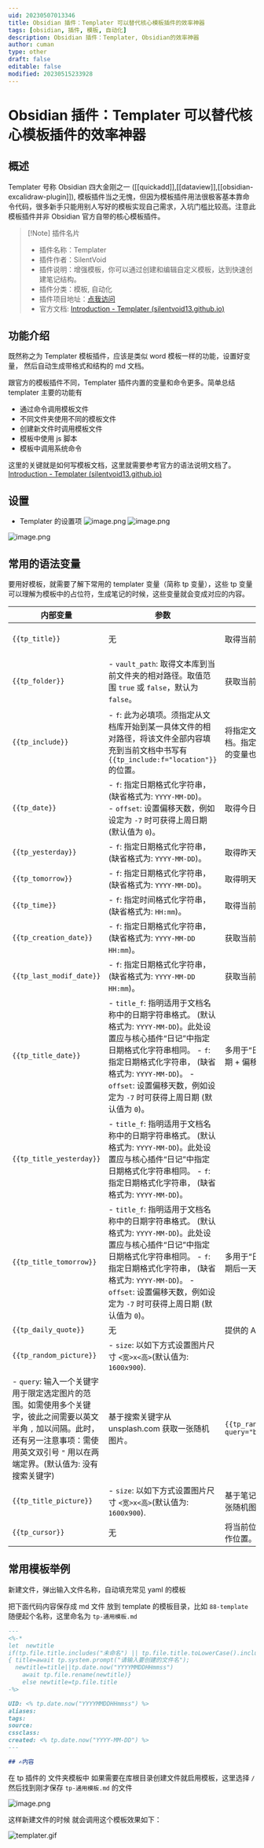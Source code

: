 ```yaml
---
uid: 20230507013346
title: Obsidian 插件：Templater 可以替代核心模板插件的效率神器
tags: [obsidian, 插件, 模板, 自动化]
description: Obsidian 插件：Templater, Obsidian的效率神器
author: cuman
type: other
draft: false
editable: false
modified: 20230515233928
---
```


# Obsidian 插件：Templater 可以替代核心模板插件的效率神器

## 概述

Templater 号称 Obsidian 四大金刚之一 ([[quickadd]],[[dataview]],[[obsidian-excalidraw-plugin]]), 模板插件当之无愧，但因为模板插件用法很极客基本靠命令代码，很多新手只能用别人写好的模板实现自己需求，入坑门槛比较高。注意此模板插件并非 Obsidian 官方自带的核心模板插件。

> [!Note] 插件名片
> - 插件名称：Templater
> - 插件作者：SilentVoid
> - 插件说明：增强模板，你可以通过创建和编辑自定义模板，达到快速创建笔记结构。
> - 插件分类：模板, 自动化
> - 插件项目地址：[点我访问](https://github.com/SilentVoid13/Templater)
> - 官方文档: [Introduction - Templater (silentvoid13.github.io)](https://silentvoid13.github.io/Templater/)

## 功能介绍

既然称之为 Templater 模板插件，应该是类似 word 模板一样的功能，设置好变量， 然后自动生成带格式和结构的 md 文档。

跟官方的模板插件不同，Templater 插件内置的变量和命令更多。简单总结 templater 主要的功能有

- 通过命令调用模板文件
- 不同文件夹使用不同的模板文件
- 创建新文件时调用模板文件
- 模板中使用 js 脚本
- 模板中调用系统命令

这里的关键就是如何写模板文档，这里就需要参考官方的语法说明文档了。[Introduction - Templater (silentvoid13.github.io)](https://silentvoid13.github.io/Templater/)

## 设置

- Templater 的设置项
![image.png](https://cdn.pkmer.cn/images/202305141646579.png!pkmer)
![image.png](https://cdn.pkmer.cn/images/202305141648407.png!pkmer)

![image.png](https://cdn.pkmer.cn/images/202305141650262.png!pkmer)

## 常用的语法变量

要用好模板，就需要了解下常用的 templater 变量（简称 tp 变量），这些 tp 变量可以理解为模板中的占位符，生成笔记的时候，这些变量就会变成对应的内容。

| 内部变量                  | 参数                                                                                                                                                                                                                                                                          | 功能描述                                                                                               | 代码示例                                                      | 显示效果                                            |
| ------------------------- | ----------------------------------------------------------------------------------------------------------------------------------------------------------------------------------------------------------------------------------------------------------------------------- | ------------------------------------------------------------------------------------------------------ | ------------------------------------------------------------- | --------------------------------------------------- |
| `{{tp_title}}`            | 无                                                                                                                                                                                                                                                                            | 取得当前文件的名称                                                                                     | `{{tp_title}}`                                                | `一文掌握Obsidian模板`                              |
| `{{tp_folder}}`           | \- `vault_path`: 取得文本库到当前文件夹的相对路径。取值范围 `true` 或 `false`，默认为 `false`。                                                                                                                                                                                   | 获取当前目录的名称。                                                                                   | 1\. `{{tp_folder}}` 2\. `{{tp_folder:vault_path=true}}`       | 1\. `Obisdian教程`   2\. `写作/技术类/Obsidian教程` |
| `{{tp_include}}`          | \- `f`: 此为必填项。须指定从文档库开始到某一具体文件的相对路径，将该文件全部内容填充到当前文档中书写有 `{{tp_include:f="location"}}` 的位置。                                                                                                                                    | 将指定文件中全部内容的填入当前文档。指定文件可为另一样章，其中包含的变量也将解析替换（替换深度 `10`）。 | `{{tp_include:f="location"}}`                                 |                                                     |
| `{{tp_date}}`             | \- `f`: 指定日期格式化字符串， (缺省格式为: `YYYY-MM-DD`)。  <br> \- `offset`: 设置偏移天数，例如设定为 `-7` 时可获得上周日期 (默认值为 `0`)。                                                                                                                                    |       取得今日 + 偏移天数的日期。                                                                                                  |    `{{tp_date:f="ll", offset=7}}`                                                             |                                                     |                                                                                                                                                                                                                                          | `Apr 1, 2021`                                                                                          |                                                               |                                                     |
| `{{tp_yesterday}}`        | \- `f`: 指定日期格式化字符串， (缺省格式为: `YYYY-MM-DD`)。                                                                                                                                                                                                                   | 取得昨天的日期。                                                                                       | `{{tp_yesterday}}`                                            | `2021-03-24`                                        |
| `{{tp_tomorrow}}`         | \- `f`: 指定日期格式化字符串， (缺省格式为: `YYYY-MM-DD`)。                                                                                                                                                                                                                   | 取得明天的日期。                                                                                       | `{{tp_tomorrow}}`                                             | `2021-03-26`                                        |
| `{{tp_time}}`             | \- `f`: 指定时间格式化字符串， (缺省格式为: `HH:mm`)。                                                                                                                                                                                                                        | 取得当前时间。                                                                                         | 1\. `{{tp_time}}` 2\. `{{tp_time:f="H:m:s"}}`                 | 1\. `08:36`  2\. `8:36:9`                           |
| `{{tp_creation_date}}`    | \- `f`: 指定日期格式化字符串， (缺省格式为: `YYYY-MM-DD HH:mm`)。                                                                                                                                                                                                             | 获取当前文档创建时的日期。                                                                             | `{{tp_creation_date}}`                                        | `2021-03-21 13:03`                                  |
| `{{tp_last_modif_date}}`  | \- `f`: 指定日期格式化字符串， (缺省格式为: `YYYY-MM-DD HH:mm`)。                                                                                                                                                                                                             | 获取当前文档最后修改的日期。                                                                           | `{{tp_last_modif_date}}`                                      | `2021-03-25 08:36`                                  |
| `{{tp_title_date}}`       | \- `title_f`: 指明适用于文档名称中的日期字符串格式。 (默认格式为: `YYYY-MM-DD`)。此处设置应与核心插件“日记”中指定日期格式化字符串相同。  \- `f`: 指定日期格式化字符串， (缺省格式为: `YYYY-MM-DD`)。 \- `offset`: 设置偏移天数，例如设定为 `-7` 时可获得上周日期 (默认值为 `0`)。 | 多用于“日记”。可获取文件名中包含的日期 + 偏移天数。                                                    | `{{tp_title_date:title_f="YYYY-MM-DD_dddd", f="YYYY-MM-DD"}}` | `2021-03-26`                                        |
| `{{tp_title_yesterday}}`  | \- `title_f`: 指明适用于文档名称中的日期字符串格式。 (默认格式为: `YYYY-MM-DD`)。此处设置应与核心插件“日记”中指定日期格式化字符串相同。    \- `f`: 指定日期格式化字符串， (缺省格式为: `YYYY-MM-DD`)。                                                                                                                                     |                                                                                                        |                                                                                                                 |\- `offset`: 设置偏移天数，例如设定为 `-7` 时可获得上周日期 (默认值为 `0`)。 | 多用于“日记”。可获取文件名中包含的日期前一天 + 偏移天数。 | `{{tp_title_yesterday:title_f=="YYYY-MM-DD_dddd, f="YYYY-MM-DD"}}` | `2021-03-25` |
| `{{tp_title_tomorrow}}` | \- `title_f`: 指明适用于文档名称中的日期字符串格式。 (默认格式为: `YYYY-MM-DD`)。此处设置应与核心插件“日记”中指定日期格式化字符串相同。  \- `f`: 指定日期格式化字符串， (缺省格式为: `YYYY-MM-DD`)。  \- `offset`: 设置偏移天数，例如设定为 `-7` 时可获得上周日期 (默认值为 `0`)。 | 多用于“日记”。可获取文件名中包含的日期后一天 + 偏移天数。 | `{{tp_title_tomorrow_title:title_f=="YYYY-MM-DD_dddd, f="YYYY-MM-DD"}}` | `2021-03-27` |
| `{{tp_daily_quote}}` | 无 |  提供的 API 取得每日名言摘引。 | `{{tp_daily_quote}}` |  |
| `{{tp_random_picture}}` | \- `size`: 以如下方式设置图片尺寸 `<宽>x<高>`(默认值为: `1600x900`).
\- `query`: 输入一个关键字用于限定选定图片的范围。如需使用多个关键字，彼此之间需要以英文半角 `,` 加以间隔。此时，还有另一注意事项：需使用英文双引号 `"` 用以在两端定界。(默认值为: 没有搜索关键字) | 基于搜索关键字从 unsplash.com 获取一张随机图片。 | `{{tp_random_picture:size="800x600", query="beijing"}}` |  |
| `{{tp_title_picture}}` | \- `size`: 以如下方式设置图片尺寸 `<宽>x<高>`(默认值为: `1600x900`). | 基于笔记标题从 unsplash.com 获取一张随机图片。 | `{{tp_title_picture:size="800x600"}}` |  |
| `{{tp_cursor}}` | 无 | 将当前位置设定为套壳样章后游标的操作位置。 | `{{tp_cursor}}` |  |

## 常用模板举例

新建文件，弹出输入文件名称，自动填充常见 yaml 的模板

把下面代码内容保存成 md 文件 放到 template 的模板目录，比如 `88-template` 随便起个名称，这里命名为 `tp-通用模板.md`

```md
---
<%-* 
let  newtitle
if(tp.file.title.includes("未命名") || tp.file.title.toLowerCase().includes("untitled")) 
{ title=await tp.system.prompt("请输入要创建的文件名");
  newtitle=title||tp.date.now("YYYYMMDDHHmmss")
	await tp.file.rename(newtitle)}
	else newtitle=tp.file.title
-%>

UID: <% tp.date.now("YYYYMMDDHHmmss") %> 
aliases: 
tags: 
source: 
cssclass: 
created: <% tp.date.now("YYYY-MM-DD") %>
---

## ✍内容

```

在 tp 插件的 文件夹模板中 如果需要在库根目录创建文件就启用模板，这里选择 `/` 然后找到刚才保存 `tp-通用模板.md` 的文件

![image.png](https://cdn.pkmer.cn/images/202305141711170.png!pkmer)

这样新建文件的时候 就会调用这个模板效果如下：

![templater.gif](https://cdn.pkmer.cn/images/202305141719847.gif!pkmer)
